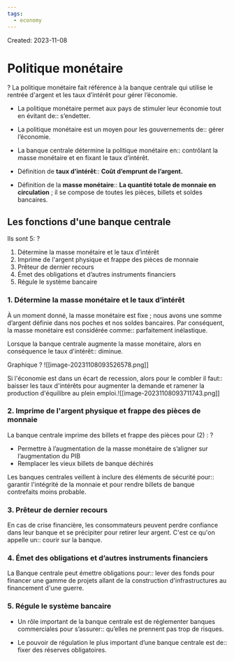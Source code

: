 ```yaml
---
tags:
  - economy
---
```

Created: 2023-11-08

# Politique monétaire
?
La politique monétaire fait référence à la banque centrale qui utilise le rentrée d'argent et les taux d’intérêt pour gérer l’économie.
<!--SR:!2023-12-06,6,150-->

- La politique monétaire permet aux pays de stimuler leur économie tout en évitant de:: s’endetter.
<!--SR:!2023-12-01,10,230-->
- La politique monétaire est un moyen pour les gouvernements de:: gérer l’économie.
<!--SR:!2023-12-18,22,250-->
- La banque centrale détermine la politique monétaire en:: contrôlant la masse monétaire et en fixant le taux d’intérêt.
<!--SR:!2023-12-06,14,230-->

- Définition de **taux d’intérêt**:: **Coût d’emprunt de l’argent.**
<!--SR:!2023-12-02,10,210-->
- Définition de la **masse monétaire**:: **La quantité totale de monnaie en circulation** ; il se compose de toutes les pièces, billets et soldes bancaires.
<!--SR:!2023-12-06,8,170-->


## Les fonctions d'une banque centrale
Ils sont 5:
?
1. Détermine la masse monétaire et le taux d’intérêt
2. Imprime de l'argent physique et frappe des pièces de monnaie
3. Prêteur de dernier recours
4. Émet des obligations et d’autres instruments financiers
5. Régule le système bancaire
<!--SR:!2023-12-05,7,170-->


### 1. Détermine la masse monétaire et le taux d’intérêt
À un moment donné, la masse monétaire est fixe ; nous avons une somme d’argent définie dans nos poches et nos soldes bancaires. Par conséquent, la masse monétaire est considérée comme:: parfaitement inélastique.
<!--SR:!2023-12-18,18,210-->

Lorsque la banque centrale augmente la masse monétaire, alors en conséquence le taux d'intérêt:: diminue.
<!--SR:!2023-12-19,23,250-->
Graphique
?
![[image-20231108093526578.png]]
<!--SR:!2023-12-07,14,230-->

Si l'économie est dans un écart de recession, alors pour le combler il faut:: baisser les taux d'intérêts pour augmenter la demande et ramener la production d'équilibre au plein emploi.![[image-20231108093711743.png]]
<!--SR:!2023-12-03,4,190-->

### 2. Imprime de l'argent physique et frappe des pièces de monnaie
La banque centrale imprime des billets et frappe des pièces pour (2) :
?
- Permettre à l’augmentation de la masse monétaire de s’aligner sur l’augmentation du PIB
- Remplacer les vieux billets de banque déchirés
<!--SR:!2023-12-02,7,190-->

Les banques centrales veillent à inclure des éléments de sécurité pour:: garantir l'intégrité de la monnaie et pour rendre billets de banque contrefaits moins probable.
<!--SR:!2023-12-03,11,230-->

### 3. Prêteur de dernier recours
En cas de crise financière, les consommateurs peuvent perdre confiance dans leur banque et se précipiter pour retirer leur argent. C'est ce qu'on appelle un:: courir sur la banque.
<!--SR:!2023-12-14,19,250-->

### 4. Émet des obligations et d’autres instruments financiers
La Banque centrale peut émettre obligations pour:: lever des fonds pour financer une gamme de projets allant de la construction d'infrastructures au financement d'une guerre.
<!--SR:!2023-12-11,17,250-->

### 5. Régule le système bancaire
- Un rôle important de la banque centrale est de réglementer banques commerciales pour s’assurer:: qu’elles ne prennent pas trop de risques.
<!--SR:!2023-12-06,13,230-->
- Le pouvoir de régulation le plus important d’une banque centrale est de:: fixer des réserves obligatoires.
<!--SR:!2023-12-06,9,170-->
